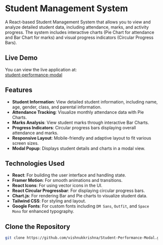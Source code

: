 # Student Management System

A React-based Student Management System that allows you to view and analyze detailed student data, including attendance, marks, and activity progress. The system includes interactive charts (Pie Chart for attendance and Bar Chart for marks) and visual progress indicators (Circular Progress Bars).

## Live Demo

You can view the live application at:  
[student-performance-modal](https://student-performance-modal.vercel.app/)

## Features

- **Student Information**: View detailed student information, including name, age, gender, class, and parental information.
- **Attendance Tracking**: Visualize monthly attendance data with Pie Charts.
- **Marks Analysis**: View student marks through interactive Bar Charts.
- **Progress Indicators**: Circular progress bars displaying overall attendance and marks.
- **Responsive Layout**: Mobile-friendly and adaptive layout to fit various screen sizes.
- **Modal Popup**: Displays student details and charts in a modal view.

## Technologies Used

- **React**: For building the user interface and handling state.
- **Framer Motion**: For smooth animations and transitions.
- **React Icons**: For using vector icons in the UI.
- **React Circular Progressbar**: For displaying circular progress bars.
- **Chart.js**: For rendering Bar and Pie charts to visualize student data.
- **Tailwind CSS**: For styling and layout.
- **Google Fonts**: For custom fonts including `DM Sans`, `Outfit`, and `Space Mono` for enhanced typography.

## Clone the Repository

```bash
git clone https://github.com/vishnukkrishna/Student-Performance-Modal.git
```
